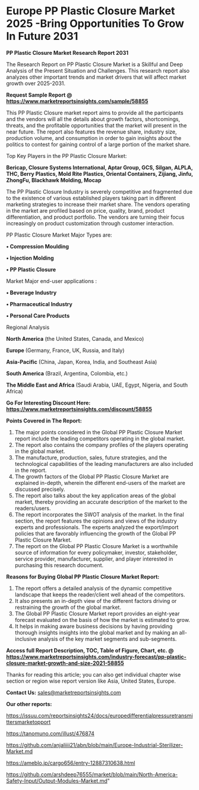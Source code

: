 # Europe PP Plastic Closure Market 2025 -Bring Opportunities To Grow In Future 2031

<strong>PP Plastic Closure Market Research Report 2031</strong>

The Research Report on PP Plastic Closure Market is a Skillful and Deep Analysis of the Present Situation and Challenges. This research report also analyzes other important trends and market drivers that will affect market growth over 2025-2031.

<strong>Request Sample Report @ <a href=https://www.marketreportsinsights.com/sample/58855>https://www.marketreportsinsights.com/sample/58855</a></strong>

This PP Plastic Closure market report aims to provide all the participants and the vendors will all the details about growth factors, shortcomings, threats, and the profitable opportunities that the market will present in the near future. The report also features the revenue share, industry size, production volume, and consumption in order to gain insights about the politics to contest for gaining control of a large portion of the market share.

Top Key Players in the PP Plastic Closure Market:

<strong>Bericap, Closure Systems International, Aptar Group, GCS, Silgan, ALPLA, THC, Berry Plastics, Mold Rite Plastics, Oriental Containers, Zijiang, Jinfu, ZhongFu, Blackhawk Molding, Mocap</strong>

The PP Plastic Closure Industry is severely competitive and fragmented due to the existence of various established players taking part in different marketing strategies to increase their market share. The vendors operating in the market are profiled based on price, quality, brand, product differentiation, and product portfolio. The vendors are turning their focus increasingly on product customization through customer interaction.

PP Plastic Closure Market Major Types are:

<strong>• Compression Moulding

• Injection Molding

• PP Plastic Closure</strong>

Market Major end-user applications :

<strong>• Beverage Industry

• Pharmaceutical Industry

• Personal Care Products</strong>

Regional Analysis

</u><strong><b>North America</b></strong> (the United States, Canada, and Mexico)

<strong><b>Europe </b></strong>(Germany, France, UK, Russia, and Italy)

<strong><b>Asia-Pacific</b></strong> (China, Japan, Korea, India, and Southeast Asia)

<strong><b>South America</b></strong> (Brazil, Argentina, Colombia, etc.)

<strong><b>The Middle East and Africa</b></strong> (Saudi Arabia, UAE, Egypt, Nigeria, and South Africa)

<strong>Go For Interesting Discount Here: <a href=https://www.marketreportsinsights.com/discount/58855>https://www.marketreportsinsights.com/discount/58855</a></strong>

<strong>Points Covered in The Report:</strong>
<ol>
  <li>The major points considered in the Global PP Plastic Closure Market report include the leading competitors operating in the global market.</li>
  <li>The report also contains the company profiles of the players operating in the global market.</li>
  <li>The manufacture, production, sales, future strategies, and the technological capabilities of the leading manufacturers are also included in the report.</li>
  <li>The growth factors of the Global PP Plastic Closure Market are explained in-depth, wherein the different end-users of the market are discussed precisely.</li>
  <li>The report also talks about the key application areas of the global market, thereby providing an accurate description of the market to the readers/users.</li>
  <li>The report incorporates the SWOT analysis of the market. In the final section, the report features the opinions and views of the industry experts and professionals. The experts analyzed the export/import policies that are favorably influencing the growth of the Global PP Plastic Closure Market.</li>
  <li>The report on the Global PP Plastic Closure Market is a worthwhile source of information for every policymaker, investor, stakeholder, service provider, manufacturer, supplier, and player interested in purchasing this research document.</li>
</ol>
<strong>Reasons for Buying Global PP Plastic Closure Market Report:</strong>

<ol>
  <li>The report offers a detailed analysis of the dynamic competitive landscape that keeps the reader/client well ahead of the competitors.</li>
  <li>It also presents an in-depth view of the different factors driving or restraining the growth of the global market.</li>
  <li>The Global PP Plastic Closure Market report provides an eight-year forecast evaluated on the basis of how the market is estimated to grow.</li>
  <li>It helps in making aware business decisions by having providing thorough insights insights into the global market and by making an all-inclusive analysis of the key market segments and sub-segments.</li>
</ol>
<strong>Access full Report Description, TOC, Table of Figure, Chart, etc. @ <a href=https://www.marketreportsinsights.com/industry-forecast/pp-plastic-closure-market-growth-and-size-2021-58855>https://www.marketreportsinsights.com/industry-forecast/pp-plastic-closure-market-growth-and-size-2021-58855</a></strong>


Thanks for reading this article; you can also get individual chapter wise section or region wise report version like Asia, United States, Europe.

<strong>Contact Us:</strong>
sales@marketreportsinsights.com

<strong>Our other reports:</strong>

<a href=https://issuu.com/reportsinsights24/docs/europedifferentialpressuretransmittersmarketopport>https://issuu.com/reportsinsights24/docs/europedifferentialpressuretransmittersmarketopport</a>

<a href=https://tanomuno.com/illust/476874>https://tanomuno.com/illust/476874</a>

<a href=https://github.com/anjaliiii21/abn/blob/main/Europe-Industrial-Sterilizer-Market.md>https://github.com/anjaliiii21/abn/blob/main/Europe-Industrial-Sterilizer-Market.md</a>

<a href=https://ameblo.jp/cargo656/entry-12887310638.html>https://ameblo.jp/cargo656/entry-12887310638.html</a>

<a href=https://github.com/arshdeep76555/market/blob/main/North-America-Safety-Input/Output-Modules-Market.md>https://github.com/arshdeep76555/market/blob/main/North-America-Safety-Input/Output-Modules-Market.md</a>"
